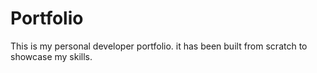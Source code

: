 # Portfolio
This is my personal developer portfolio. it has been built from scratch to showcase my skills.